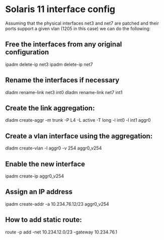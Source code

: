 # Solaris 11 interface config

Assuming that the physical interfaces net3 and net7 are patched and their ports support a given vlan (1205 in this case) we can do the following:

## Free the interfaces from any original configuration
ipadm delete-ip net3
ipadm delete-ip net7

## Rename the interfaces if necessary
dladm rename-link net3 int0
dladm rename-link net7 int1

## Create the link aggregation:    
dladm create-aggr -m trunk -P L4 -L active -T long -l int0 -l int1 aggr0

## Create a vlan interface using the aggregation:
dladm create-vlan -l aggr0 -v 254 aggr0_v254

## Enable the new interface
ipadm create-ip aggr0_v254

## Assign an IP address
ipadm create-addr -a 10.234.76.12/23 aggr0_v254

## How to add static route:
route -p add -net 10.234.12.0/23 -gateway 10.234.76.1
